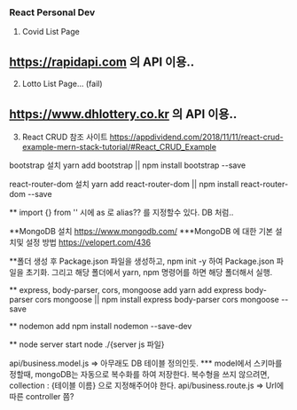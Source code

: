 ### React Personal Dev

1. Covid List Page

## https://rapidapi.com 의 API 이용..

2. Lotto List Page... (fail)

## https://www.dhlottery.co.kr 의 API 이용..

3. React CRUD
   참조 사이트
   https://appdividend.com/2018/11/11/react-crud-example-mern-stack-tutorial/#React_CRUD_Example

bootstrap 설치
yarn add bootstrap || npm install bootstrap --save

react-router-dom 설치
yarn add react-router-dom || npm install react-router-dom --save

\*\* import {} from '' 시에
as 로 alias?? 를 지정할수 있다. DB 처럼..

\*\*MongoDB 설치
https://www.mongodb.com/
\*\*\*MongoDB 에 대한 기본 설치및 설정 방법
https://velopert.com/436

\*\*폴더 생성 후 Package.json 파일을 생성하고,
npm init -y 하여 Package.json 파일을 초기화.
그리고 해당 폴더에서 yarn, npm 명령어를 하면 해당 폴더해서 실행.

\*\* express, body-parser, cors, mongoose add
yarn add express body-parser cors mongoose || npm install express body-parser cors mongoose --save

\*\* nodemon add
npm install nodemon --save-dev

\*\* node server start
node ./{server js 파일}

api/business.model.js => 아무래도 DB 테이블 정의인듯.
\*\*\* model에서 스키마를 정할때, mongoDB는 자동으로 복수화를 하여 저장한다. 복수형을 쓰지 않으려면, collection : {테이블 이름} 으로 지정해주어야 한다.
api/business.route.js => Url에 따른 controller 쯤?
